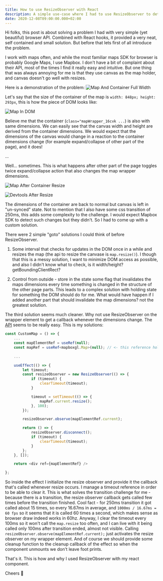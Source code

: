 ```yaml
---
title: How to use ResizeObserver with React
description: A simple use-case where I had to use ResizeObserver to detect a Mapbox GL JS wrapper element resize.
date: 2020-12-08T09:00:00.000+02:00
---
```


Hi folks, this post is about solving a problem I had with very simple (yet beautiful) browser API.
Combined with React hooks, it provided a very neat, self contained and small solution.
But before that lets first of all introduce the problem.

I work with maps often, and while the most familiar maps SDK for browser is probably Google Maps, I use Mapbox.
I don't have a bit of complaint about their API, most of the times I find it really easy and intuitive.
But one thing that was always annoying for me is that they use canvas as the map holder, and canvas doesn't go well with resizes.

Here is a demonstration of the problem:
![Map And Container Full Width](resize-observer/1.png)

Let's say that the size of the container of the map is `width: 848px; height: 293px`,
this is how the piece of DOM looks like:

![Map In DOM](resize-observer/2.png)

Believe me that the container (`class="mapWrapper_16cvk ...`) is also with same dimensions.
We can easily see that the canvas width and height are derived from the container dimensions.
We would expect that the dimensions of the canvas would change in a reaction to the container dimensions change
(for example expand/collapse of other part of the page), and it does!

...

Well... sometimes. This is what happens after other part of the page toggles twice expand/collapse action
that also changes the map wrapper dimensions.

![Map After Container Resize](resize-observer/3.png)

![Devtools After Resize](resize-observer/4.png)

The dimensions of the container are back to normal but canvas is left in "un-synced" state.
Not to mention that I also have some css transition of 250ms, this adds some complexity to the challenge.
I would expect Mapbox SDK to detect such changes but they didn't. So I had to come up with a custom solution.

There were 2 simple "goto" solutions I could think of before ResizeObserver.
1. Some interval that checks for updates in the DOM once in a while and resizes the map 
(the api to resize the canvase is `map.resize()`). 
I though that this is a messy solution, I want to minimize DOM access as possible, and also I didn't know what to check, is it width/height? getBoundingClientRect?

2. Control from outside - store in the state some flag that invalidates the maps dimensions 
every time something is changed in the structure of the other page parts. 
This leads to a complex solution with holding state for something the DOM should do for me.
What would have happen if I added another part that should invalidate the map dimensions?
not the greatest solution.

The third solution seems much cleaner. Why not use ResizeObserver on the wrapper element to get a callback whenever the dimensions change.
The [API](https://developer.mozilla.org/en-US/docs/Web/API/ResizeObserver) seems to be really easy. This is my solutions:

```typescript jsx
const CustomMap = () => {
    ...
    const mapElementRef = useRef(null);
    const mapRef = useRef<mapboxgl.Map>(null); // <- this reference holds the mapboxgl map instance
    
    ...

    useEffect(() => {
        let timeout;
        const resizeObserver = new ResizeObserver(() => {
            if (timeout) {
                clearTimeout(timeout);
            }

            timeout = setTimeout(() => {
                mapRef.current.resize();
            }, 100);
        });

        resizeObserver.observe(mapElementRef.current);

        return () => {
            resizeObserver.disconnect();
            if (timeout) {
                clearTimeout(timeout);
            }
        };
    }, []);

    return <div ref={mapElementRef} />

};
```

So inside the effect I initialize the resize observer and provide it the callback that's called whenever resize occurs.
I manage a timeout reference in order to be able to clear it. This is what solves the transition challenge for me - because there is a transition,
the resize observer callback gets called few times before the transition finished.
Cool fact - for 250ms transition it got called about 15 times, so every 16.67ms in average,
and `1000ms / 16.67ms = 60 fps` so it seems that it is called 60 times a second, which makes sense as browser draw indeed works in 60hz.
Anyway, I clear the timeout every 100ms so it won't call the `map.resize` too often,
and I can live with it being called only 100ms after transition ended, almost not visible.
Calling `resizeObserver.observe(mapElementRef.current);` just activates the resize observer on my wrapper element.
And of course we should provide some cleanup function to the cleanup callback of the effect so when the component unmounts we don't leave foot prints.

That's it. This is how and why I used ResizeObserver with my react component.

Cheers 🍻
